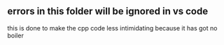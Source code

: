 <h2>errors in this folder will be ignored in vs code</h2>
<p>this is done to make the cpp code less intimidating because it has got no boiler</p>